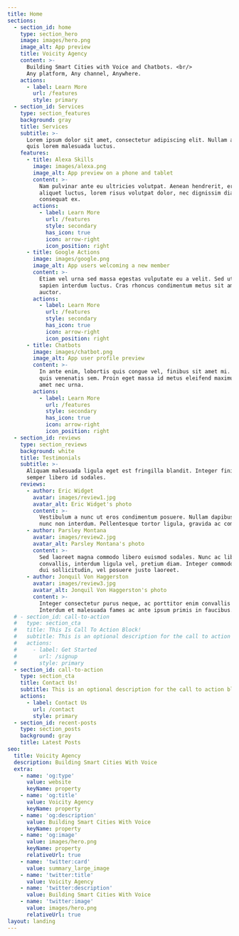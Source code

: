 ```yaml
---
title: Home
sections:
  - section_id: home
    type: section_hero
    image: images/hero.png
    image_alt: App preview
    title: Voicity Agency
    content: >-
      Building Smart Cities with Voice and Chatbots. <br/>
      Any platform, Any channel, Anywhere.
    actions:
      - label: Learn More
        url: /features
        style: primary
  - section_id: Services
    type: section_features
    background: gray
    title: Services
    subtitle: >-
      Lorem ipsum dolor sit amet, consectetur adipiscing elit. Nullam a metus
      quis lorem malesuada luctus.
    features:
      - title: Alexa Skills
        image: images/alexa.png
        image_alt: App preview on a phone and tablet
        content: >-
          Nam pulvinar ante eu ultricies volutpat. Aenean hendrerit, eros sed
          aliquet luctus, lorem risus volutpat dolor, nec dignissim diam neque
          consequat ex.
        actions:
          - label: Learn More
            url: /features
            style: secondary
            has_icon: true
            icon: arrow-right
            icon_position: right
      - title: Google Actions
        image: images/google.png
        image_alt: App users welcoming a new member
        content: >-
          Etiam vel urna sed massa egestas vulputate eu a velit. Sed ut nisl nec
          sapien interdum luctus. Cras rhoncus condimentum metus sit amet
          auctor.
        actions:
          - label: Learn More
            url: /features
            style: secondary
            has_icon: true
            icon: arrow-right
            icon_position: right
      - title: Chatbots
        image: images/chatbot.png
        image_alt: App user profile preview
        content: >-
          In ante enim, lobortis quis congue vel, finibus sit amet mi. Aenean
          quis venenatis sem. Proin eget massa id metus eleifend maximus sit
          amet nec urna.
        actions:
          - label: Learn More
            url: /features
            style: secondary
            has_icon: true
            icon: arrow-right
            icon_position: right
  - section_id: reviews
    type: section_reviews
    background: white
    title: Testimonials
    subtitle: >-
      Aliquam malesuada ligula eget est fringilla blandit. Integer finibus
      semper libero id sodales.
    reviews:
      - author: Eric Widget
        avatar: images/review1.jpg
        avatar_alt: Eric Widget's photo
        content: >-
          Vestibulum a nunc ut eros condimentum posuere. Nullam dapibus quis
          nunc non interdum. Pellentesque tortor ligula, gravida ac commodo eu.
      - author: Parsley Montana
        avatar: images/review2.jpg
        avatar_alt: Parsley Montana's photo
        content: >-
          Sed laoreet magna commodo libero euismod sodales. Nunc ac libero
          convallis, interdum ligula vel, pretium diam. Integer commodo sem at
          dui sollicitudin, vel posuere justo laoreet.
      - author: Jonquil Von Haggerston
        avatar: images/review3.jpg
        avatar_alt: Jonquil Von Haggerston's photo
        content: >-
          Integer consectetur purus neque, ac porttitor enim convallis vitae.
          Interdum et malesuada fames ac ante ipsum primis in faucibus.
  # - section_id: call-to-action
  #   type: section_cta
  #   title: This Is Call To Action Block!
  #   subtitle: This is an optional description for the call to action block.
  #   actions:
  #     - label: Get Started
  #       url: /signup
  #       style: primary
  - section_id: call-to-action
    type: section_cta
    title: Contact Us!
    subtitle: This is an optional description for the call to action block.
    actions:
      - label: Contact Us
        url: /contact
        style: primary
  - section_id: recent-posts
    type: section_posts
    background: gray
    title: Latest Posts
seo:
  title: Voicity Agency
  description: Building Smart Cities With Voice
  extra:
    - name: 'og:type'
      value: website
      keyName: property
    - name: 'og:title'
      value: Voicity Agency
      keyName: property
    - name: 'og:description'
      value: Building Smart Cities With Voice
      keyName: property
    - name: 'og:image'
      value: images/hero.png
      keyName: property
      relativeUrl: true
    - name: 'twitter:card'
      value: summary_large_image
    - name: 'twitter:title'
      value: Voicity Agency
    - name: 'twitter:description'
      value: Building Smart Cities With Voice
    - name: 'twitter:image'
      value: images/hero.png
      relativeUrl: true
layout: landing
---
```

